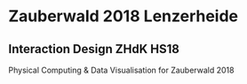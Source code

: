 # Zauberwald 2018 Lenzerheide
## Interaction Design ZHdK HS18
Physical Computing &amp; Data Visualisation for Zauberwald 2018
